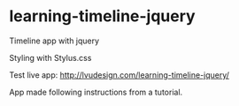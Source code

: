 # learning-timeline-jquery
Timeline app with jquery

Styling with Stylus.css

Test live app:
http://lvudesign.com/learning-timeline-jquery/

App made following instructions from a tutorial.
